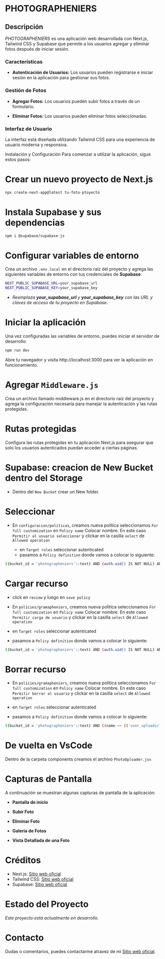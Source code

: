 # PHOTOGRAPHENIERS

## Descripción

_PHOTOGRAPHENIERS_ es una aplicación web desarrollada con Next.js, Tailwind CSS y Supabase que permite a los usuarios agregar y eliminar fotos después de iniciar sesión.

### Características

- **Autenticación de Usuarios:** Los usuarios pueden registrarse e iniciar sesión en la aplicación para gestionar sus fotos.

### Gestión de Fotos

- **Agregar Fotos:** Los usuarios pueden subir fotos a través de un formulario.

- **Eliminar Fotos:** Los usuarios pueden eliminar fotos seleccionadas.

### Interfaz de Usuario

La interfaz está diseñada utilizando Tailwind CSS para una experiencia de usuario moderna y responsiva.

Instalación y Configuración
Para comenzar a utilizar la aplicación, sigue estos pasos:

# Crear un nuevo proyecto de Next.js

```bash
npx create-next-app@latest tu-foto-ptoyecto
```

# Instala Supabase y sus dependencias

```bash
npm i @supabase/supabase-js
```

# Configurar variables de entorno

Crea un archivo `.env.local` en el directorio raíz del proyecto y agrega las siguientes variables de entorno con tus credenciales de **Supabase**:

```bash
NEXT_PUBLIC_SUPABASE_URL=your_supabase_url
NEXT_PUBLIC_SUPABASE_KEY=your_supabase_key
```

- _Reemplaza **your_supabase_url** y **your_supabase_key** con las URL y claves de acceso de tu proyecto en Supabase._

# Iniciar la aplicación

Una vez configuradas las variables de entorno, puedes iniciar el servidor de desarrollo:

```bash
npm run dev
```

Abre tu navegador y visita http://localhost:3000 para ver la aplicación en funcionamiento.

# Agregar `Middleware.js`

Crea un archivo llamado middleware.js en el directorio raíz del proyecto y agrega la configuración necesaria para manejar la autenticación y las rutas protegidas.

# Rutas protegidas

Configura las rutas protegidas en tu aplicación Next.js para asegurar que solo los usuarios autenticados puedan acceder a ciertas páginas.

# Supabase: creacion de New Bucket dentro del Storage

- Dentro del `New Bucket` crear un New folder.

# Seleccionar

- En `configuracion/politicas`, creamos nueva politica seleccionamos `For full customization`
  en `Policy name` Colocar nombre. En este caso `Permitir al usuario seleccionar` y clickar en la casilla `select` de `Allowed operation`

  - en `Target roles` seleccionar autenticated
  - pasamos a `Policy definition` donde vamos a colocar lo siguiente:

```bash
((bucket_id = 'photographeniers'::text) AND (auth.uid() IS NOT NULL) AND (name ~~ (('user_uploads/'::text || auth.uid()) || '/%'::text)))
```

# Cargar recurso

- click en `review` y luego en `save policy`

- En `policies/gramapheniers`, creamos nueva politica seleccionamos `For full customization`
  en `Policy name` Colocar nombre. En este caso `Permitir carga de usuario` y clickar en la casilla `select` de `Allowed operation`

- en `Target roles` seleccionar autenticated
- pasamos a `Policy definition` donde vamos a colocar lo siguiente:

```bash
((bucket_id = 'photographeniers'::text) AND (auth.uid() IS NOT NULL) AND (name ~~ (('user_uploads/'::text || auth.uid()) || '/%'::text)))
```

# Borrar recurso

- En `policies/gramapheniers`, creamos nueva politica seleccionamos `For full customization`
  en `Policy name` Colocar nombre. En este caso `Permitir borrar al usuario` y clickar en la casilla `select` de `Allowed operation`

- en `Target roles` seleccionar autenticated
- pasamos a `Policy definition` donde vamos a colocar lo siguiente:

```bash
((bucket_id = 'photographeniers'::text) AND ((name ~~ (('user_uploads/'::text || auth.uid ()) || '/%'::text )) OR (name ~~ (('user_uploads/'::text || auth.uid())  || '/%/%'::text))))
```

# De vuelta en VsCode

Dentro de la carpeta components creamos el archivo `PhotoUploader.jsx`

# Capturas de Pantalla

A continuación se muestran algunas capturas de pantalla de la aplicación:

- **Pantalla de inicio**

  <!-- ![Captura 1](./public/foto-uno.png) -->

- **Subir Foto**

  <!-- ![Captura 2](./public/foto-dos.png) -->

- **Eliminar Foto**

  <!-- ![Captura 3](./public/foto-tres.png) -->

- **Galería de Fotos**

  <!-- ![Captura 4](./public/foto-cuatro.png) -->

- **Vista Detallada de una Foto**

  <!-- ![Captura 5](./public/foto-cinco.png) -->

# Créditos

- Next.js: [Sitio web oficial](https://nextjs.org/)
- Tailwind CSS: [Sitio web oficial](https://tailwindcss.com/)
- Supabase: [Sitio web oficial](https://supabase.io/)

# Estado del Proyecto

_Este proyecto está actualmente en desarrollo._

# Contacto

Dudas o comentarios, puedes contactarme atravez de mi [Sitio web oficial](https://hexagono.xyz/).
